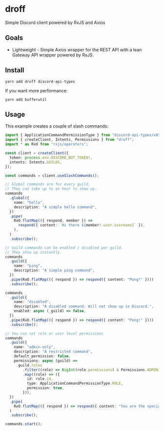# droff

Simple Discord client powered by RxJS and Axios

## Goals

- Lightweight - Simple Axios wrapper for the REST API with a lean Gateway API
  wrapper powered by RxJS.

## Install

```
yarn add droff discord-api-types
```

If you want more performance:

```
yarn add bufferutil
```

## Usage

This example creates a couple of slash commands:

```typescript
import { ApplicationCommandPermissionType } from "discord-api-types/v8";
import { createClient, Intents, Permissions } from "droff";
import * as RxO from "rxjs/operators";

const client = createClient({
  token: process.env.DISCORD_BOT_TOKEN!,
  intents: Intents.GUILDS,
});

const commands = client.useSlashCommands();

// Global commands are for every guild.
// They can take up to an hour to show up.
commands
  .global({
    name: "hello",
    description: "A simple hello command",
  })
  .pipe(
    RxO.flatMap(({ respond, member }) =>
      respond({ content: `Hi there ${member!.user.username}` }),
    ),
  )
  .subscribe();

// Guild commands can be enabled / disabled per guild.
// They show up instantly.
commands
  .guild({
    name: "ping",
    description: "A simple ping command",
  })
  .pipe(RxO.flatMap(({ respond }) => respond({ content: "Pong!" })))
  .subscribe();

commands
  .guild({
    name: "disabled",
    description: "A disabled command. Will not show up in Discord.",
    enabled: async (_guild) => false,
  })
  .pipe(RxO.flatMap(({ respond }) => respond({ content: "Pong!" })))
  .subscribe();

// You can set role or user level permissions
commands
  .guild({
    name: "admin-only",
    description: "A restricted command",
    default_permission: false,
    permissions: async (guild) =>
      guild.roles
        .filter((role) => BigInt(role.permissions) & Permissions.ADMINISTRATOR)
        .map((role) => ({
          id: role.id,
          type: ApplicationCommandPermissionType.ROLE,
          permission: true,
        })),
  })
  .pipe(
    RxO.flatMap(({ respond }) => respond({ content: "You are the special." })),
  )
  .subscribe();

commands.start();
```

